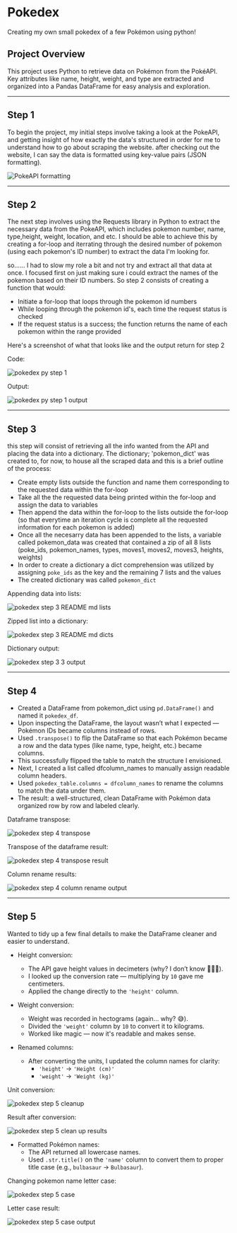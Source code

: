 # Pokedex
Creating my own small pokedex of a few Pokémon using python!

## Project Overview
This project uses Python to retrieve data on Pokémon from the PokéAPI. Key attributes like name, height, weight, and type are extracted and organized into a Pandas DataFrame for easy analysis and exploration.

---

## Step 1
To begin the project, my initial steps involve taking a look at the PokeAPI, and getting insight of how exactly the data's structured in order for me to understand how to go about scraping the website. after checking out the website, I can say the data is formatted using key-value pairs (JSON formatting).

![PokeAPI formatting](https://github.com/user-attachments/assets/fc621132-24ed-44cd-a2ab-0e4718b317fd)

---

## Step 2
The next step involves using the Requests library in Python to extract the necessary data from the PokeAPI, which includes pokemon number, name, type,height, weight, location, and etc. I should be able to achieve this by creating a for-loop and iterrating through the desired number of pokemon (using each pokemon's ID number) to extract the data I'm looking for. 

so......
I had to slow my role a bit and not try and extract all that data at once. I focused first on just making sure i could extract the names of the pokemon based on their ID numbers.
So step 2 consists of creating a function that would:
- Initiate a for-loop that loops through the pokemon id numbers
- While looping through the pokemon id's, each time the request status is checked
- If the request status is a success; the function returns the name of each pokemon within the range provided 

Here's a screenshot of what that looks like and the output return for step 2

Code:

![pokedex py step 1](https://github.com/user-attachments/assets/799ed154-6c7d-4e2a-ba91-2ff9399e47a9)

Output:

![pokedex py step 1 output](https://github.com/user-attachments/assets/7f716cba-f455-46fa-b84c-efd6e6c1c859)

---

## Step 3
this step will consist of retrieving all the info wanted from the API and placing the data into a dictionary.
The dictionary; 'pokemon_dict' was created to, for now, to house all the scraped data and this is a brief outline of the process:
- Create empty lists outside the function and name them corresponding to the requested data within the for-loop
- Take all the the requested data being printed within the for-loop and assign the data to variables
- Then append the data within the for-loop to the lists outside the for-loop (so that everytime an iteration cycle is complete all the requested information for each pokemon is added)
- Once all the necesarry data has been appended to the lists, a variable called pokemon_data was created that contained a zip of all 8 lists (poke_ids, pokemon_names, types, moves1, moves2, moves3, heights, weights)
- In order to create a dictionary a dict comprehension was utilized by assigning `poke_ids` as the key and the remaining 7 lists and the values
- The created dictionary was called `pokemon_dict`

Appending data into lists:

![pokedex step 3 README md lists](https://github.com/user-attachments/assets/c2c0d4c8-ee86-45ee-942e-59c01640bdae)

Zipped list into a dictionary:

![pokedex step 3 README md dicts](https://github.com/user-attachments/assets/b58644e0-c014-49d5-9399-58c8b2f5a04c)

Dictionary output:

![pokedex step 3 3 output](https://github.com/user-attachments/assets/c52f0fe6-2f2b-4aeb-80fe-cf12e634d577)

---

## Step 4 
- Created a DataFrame from pokemon_dict using `pd.DataFrame()` and named it `pokedex_df`.
- Upon inspecting the DataFrame, the layout wasn’t what I expected — Pokémon IDs became columns instead of rows.
- Used `.transpose()` to flip the DataFrame so that each Pokémon became a row and the data types (like name, type, height, etc.) became columns.
- This successfully flipped the table to match the structure I envisioned.
- Next, I created a list called dfcolumn_names to manually assign readable column headers.
- Used `pokedex_table.columns = dfcolumn_names` to rename the columns to match the data under them.
- The result: a well-structured, clean DataFrame with Pokémon data organized row by row and labeled clearly.

Dataframe transpose:

![pokedex step 4 transpose](https://github.com/user-attachments/assets/1024ce6c-201b-4d63-b6c0-61594ddd4d38)

Transpose  of the dataframe result:

![pokedex step 4 transpose result](https://github.com/user-attachments/assets/5dcc32a0-021a-4135-8f3e-90e054dfa95e)

Column rename results:

![pokedex step 4 column rename output](https://github.com/user-attachments/assets/528e2729-bc55-4d68-89dc-a24f7ba5aa29)




---

##  Step 5

Wanted to tidy up a few final details to make the DataFrame cleaner and easier to understand.

- Height conversion:
  - The API gave height values in decimeters (why? I don’t know 🤷🏾‍♂️).
  - I looked up the conversion rate — multiplying by `10` gave me centimeters.
  - Applied the change directly to the `'height'` column.

- Weight conversion:
  - Weight was recorded in hectograms (again... why? 😅).
  - Divided the `'weight'` column by `10` to convert it to kilograms.
  - Worked like magic — now it's readable and makes sense.

- Renamed columns:
  - After converting the units, I updated the column names for clarity:
    - `'height'` → `'Height (cm)'`
    - `'weight'` → `'Weight (kg)'`
   
Unit conversion:

![pokedex step 5 cleanup](https://github.com/user-attachments/assets/5c72902e-7a5f-41a1-b51a-fd50f716b46c)


Result after conversion:

![pokedex step 5 clean up results](https://github.com/user-attachments/assets/b4d50a1d-eac7-48fc-be54-9055411ceab3)

- Formatted Pokémon names:
  - The API returned all lowercase names.
  - Used `.str.title()` on the `'name'` column to convert them to proper title case (e.g., `bulbasaur` → `Bulbasaur`).

Changing pokemon name letter case:

![pokedex step 5 case](https://github.com/user-attachments/assets/b796f87d-299d-47ef-9a33-d150dbf68e49)


Letter case result:

![pokedex step 5 case output](https://github.com/user-attachments/assets/494a17f5-9cc4-4873-a34a-8f2200c44aa0)















